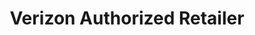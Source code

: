 ---
title: "Verizon Authorized Retailer"
url: /cherry-hill/verizon-authorized-retailer/
shop: Handy
---